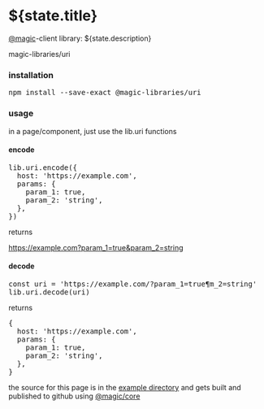 # ${state.title}

[@magic](https://magic.github.io/core)-client library:
${state.description}

<GitBadges>magic-libraries/uri</GitBadges>

<h3 id="installation">installation</h3>

<Pre>npm install --save-exact @magic-libraries/uri</Pre>

<h3 id="usage">usage</h3>

in a page/component, just use the lib.uri functions

<h4 id="usage-encode">encode</h4>

<Pre>
lib.uri.encode({
  host: 'https://example.com',
  params: {
    param_1: true,
    param_2: 'string',
  },
})
</Pre>

returns

https://example.com?param_1=true&param_2=string

<h4 id="usage-decode">decode</h4>

<Pre>
const uri = 'https://example.com/?param_1=true&param_2=string'
lib.uri.decode(uri)
</Pre>

returns

<Pre>
{
  host: 'https://example.com',
  params: {
    param_1: true,
    param_2: 'string',
  },
}
</Pre>

the source for this page is in the
[example directory](https://github.com/magic-libraries/uri/tree/master/example)
and gets built and published to github using
[@magic/core](https://github.com/magic/core)
